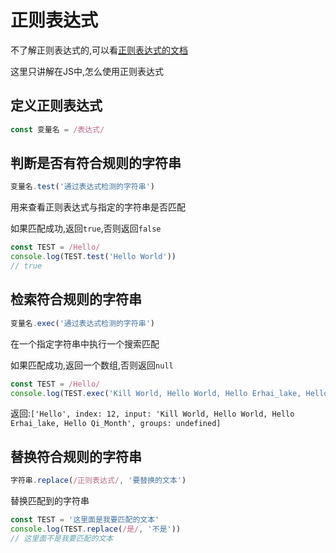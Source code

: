 # 正则表达式

不了解正则表达式的,可以看[正则表达式的文档](/Tutorials/Code/RegularExpression/前言.md)

这里只讲解在JS中,怎么使用正则表达式

## 定义正则表达式

```js
const 变量名 = /表达式/
```

## 判断是否有符合规则的字符串

```js
变量名.test('通过表达式检测的字符串')
```

用来查看正则表达式与指定的字符串是否匹配

如果匹配成功,返回`true`,否则返回`false`

```js
const TEST = /Hello/
console.log(TEST.test('Hello World'))
// true
```

## 检索符合规则的字符串

```js
变量名.exec('通过表达式检测的字符串')
```

在一个指定字符串中执行一个搜索匹配

如果匹配成功,返回一个数组,否则返回`null`

```js
const TEST = /Hello/
console.log(TEST.exec('Kill World, Hello World, Hello Erhai_lake, Hello Qi_Month'))
```

返回:`['Hello', index: 12, input: 'Kill World, Hello World, Hello Erhai_lake, Hello Qi_Month', groups: undefined]`

## 替换符合规则的字符串

```js
字符串.replace(/正则表达式/, '要替换的文本')
```

替换匹配到的字符串

```js
const TEST = '这里面是我要匹配的文本'
console.log(TEST.replace(/是/, '不是'))
// 这里面不是我要匹配的文本
```

